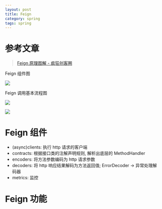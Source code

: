 ```yaml
---
layout: post
title: Feign
category: spring
tags: spring
---
```

# 参考文章
> [Feign 原理图解 - 疯狂创客圈](https://www.cnblogs.com/crazymakercircle/p/11965726.html)

Feign 组件图

![](https://raw.githubusercontent.com/OpenFeign/feign/master/src/docs/overview.png)

Feign 调用基本流程图

![](https://raw.githubusercontent.com/SolitaryEagle/SolitaryEagle.github.io/master/images/Feign%20%E8%B0%83%E7%94%A8%E5%9F%BA%E6%9C%AC%E6%B5%81%E7%A8%8B%E5%9B%BE.png)

![](https://raw.githubusercontent.com/SolitaryEagle/SolitaryEagle.github.io/master/images/Feign%20%E8%B0%83%E7%94%A8%E5%9F%BA%E6%9C%AC%E6%B5%81%E7%A8%8B%E5%9B%BE2.png)

# Feign 组件
* (async)clients: 执行 http 请求的客户端
* contracts: 根据接口类的注解声明规则, 解析出底层的 MethodHandler
* encoders: 将方法参数编码为 http 请求参数
* decoders: 将 http 响应结果解码为方法返回值; ErrorDecoder -> 异常处理解码器
* metrics: 监控
# Feign 功能



